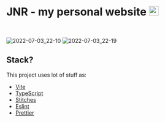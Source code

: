 # JNR - my personal website  <img width="25" height="25" style="margint-top: 60px;" src="https://user-images.githubusercontent.com/42422605/177070073-7800e7b0-f29b-42b0-8efc-a4fe60066577.jpg" />
<br>

![2022-07-03_22-10](https://user-images.githubusercontent.com/42422605/177069612-3841887f-3bc5-4894-a6b5-a2bf1a9cf67a.png)
![2022-07-03_22-19](https://user-images.githubusercontent.com/42422605/177070433-bccd0d3e-c1d1-4c0f-871a-60c1aa8cf23b.png)

## Stack?

This project uses lot of stuff as:

- [Vite](https://vitejs.dev/)
- [TypeScript](https://www.typescriptlang.org/)
- [Stitches](https://stitches.dev/)
- [Eslint](https://eslint.org/)
- [Prettier](https://prettier.io/)
